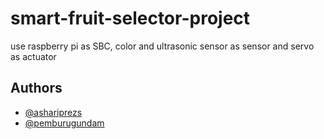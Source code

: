 # smart-fruit-selector-project
use raspberry pi as SBC, color and ultrasonic sensor as sensor and servo as actuator

## Authors

- [@ashariprezs](https://www.github.com/ashariprezs)
- [@pemburugundam](https://www.github.com/pemburugundam)

